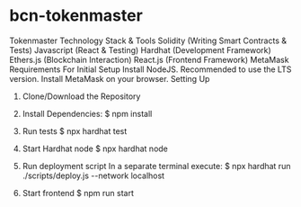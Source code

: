 # bcn-tokenmaster
Tokenmaster
Technology Stack & Tools
Solidity (Writing Smart Contracts & Tests)
Javascript (React & Testing)
Hardhat (Development Framework)
Ethers.js (Blockchain Interaction)
React.js (Frontend Framework)
MetaMask
Requirements For Initial Setup
Install NodeJS. Recommended to use the LTS version.
Install MetaMask on your browser.
Setting Up
1. Clone/Download the Repository
2. Install Dependencies:
$ npm install

3. Run tests
$ npx hardhat test

4. Start Hardhat node
$ npx hardhat node

5. Run deployment script
In a separate terminal execute: $ npx hardhat run ./scripts/deploy.js --network localhost

6. Start frontend
$ npm run start